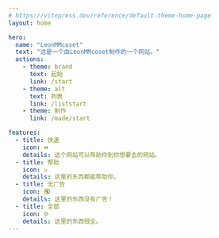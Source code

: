 ```yaml
---
# https://vitepress.dev/reference/default-theme-home-page
layout: home

hero:
  name: "LeonMMcoset"
  text: "这是一个由LeonMMcoset制作的一个网站。"
  actions:
    - theme: brand
      text: 起始
      link: /start
    - theme: alt
      text: 列表
      link: /liststart
    - theme: 制作
      link: /made/start

features:
  - title: 快速
    icon: ⏩
    details: 这个网站可以帮助你到你想要去的网站。
  - title: 帮助
    icon: ☑️
    details: 这里的东西都能帮助你。
  - title: 无广告
    icon: 🔇
    details: 这里的东西没有广告！
  - title: 全部
    icon: 🌐
    details: 这里的东西很全。
---
```


